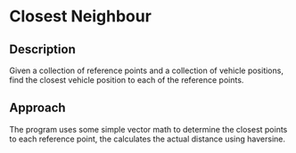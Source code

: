 # Closest Neighbour

## Description
Given a collection of reference points and a collection of vehicle positions, find the closest vehicle position to each of the reference points.

## Approach
The program uses some simple vector math to determine the closest points to each reference point, the calculates the actual distance using haversine.




